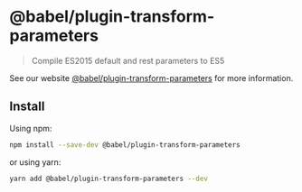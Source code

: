 # @babel/plugin-transform-parameters

> Compile ES2015 default and rest parameters to ES5

See our website [@babel/plugin-transform-parameters](https://babeljs.io/docs/en/next/babel-plugin-transform-parameters.html) for more information.

## Install

Using npm:

```bash
npm install --save-dev @babel/plugin-transform-parameters
```

or using yarn:

```bash
yarn add @babel/plugin-transform-parameters --dev
```

